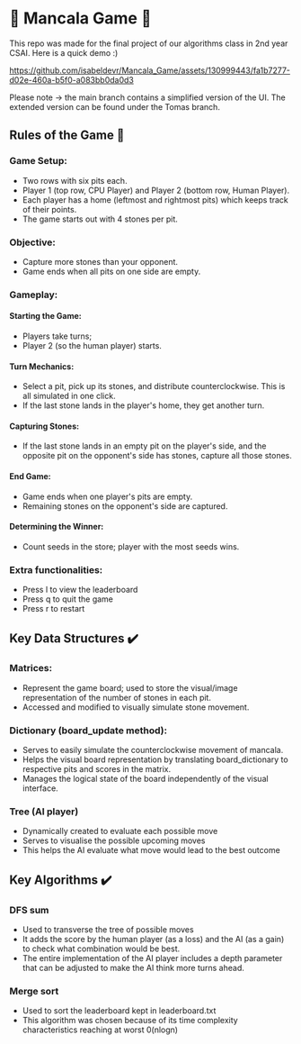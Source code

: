 #  🧩 Mancala Game 🧩

This repo was made for the final project of our algorithms class in 2nd year CSAI. Here is a quick demo :)

https://github.com/isabeldevr/Mancala_Game/assets/130999443/fa1b7277-d02e-460a-b5f0-a083bb0da0d3

Please note -> the main branch contains a simplified version of the UI. The extended version can be found under the Tomas branch.

## Rules of the Game 📐

### Game Setup:

- Two rows with six pits each.
- Player 1 (top row, CPU Player) and Player 2 (bottom row, Human Player).
- Each player has a home (leftmost and rightmost pits) which keeps track of their points.
- The game starts out with 4 stones per pit.

### Objective:
- Capture more stones than your opponent.
- Game ends when all pits on one side are empty.

### Gameplay:

#### Starting the Game:

- Players take turns; 
- Player 2 (so the human player) starts.

#### Turn Mechanics:

- Select a pit, pick up its stones, and distribute counterclockwise. This is all simulated in one click.
- If the last stone lands in the player's home, they get another turn.

#### Capturing Stones:

- If the last stone lands in an empty pit on the player's side, and the opposite pit on the opponent's side has stones, capture all those stones.

#### End Game:

- Game ends when one player's pits are empty.
- Remaining stones on the opponent's side are captured.

#### Determining the Winner:

- Count seeds in the store; player with the most seeds wins.

### Extra functionalities:
- Press l to view the leaderboard
- Press q to quit the game
- Press r to restart

## Key Data Structures ✔️

### Matrices:

- Represent the game board; used to store the visual/image representation of the number of stones in each pit.
- Accessed and modified to visually simulate stone movement.

### Dictionary (board_update method):

- Serves to easily simulate the counterclockwise movement of mancala.
- Helps the visual board representation by translating board_dictionary to respective pits and scores in the matrix.
- Manages the logical state of the board independently of the visual interface.

### Tree (AI player)
- Dynamically created to evaluate each possible move
- Serves to visualise the possible upcoming moves
- This helps the AI evaluate what move would lead to the best outcome


## Key Algorithms ✔️

### DFS sum
- Used to transverse the tree of possible moves 
- It adds the score by the human player (as a loss) and the AI (as a gain) to check what combination would be best. 
- The entire implementation of the AI player includes a depth parameter that can be adjusted to make the AI think more turns ahead.

### Merge sort
- Used to sort the leaderboard kept in leaderboard.txt
- This algorithm was chosen because of its time complexity characteristics reaching at worst 0(nlogn)
